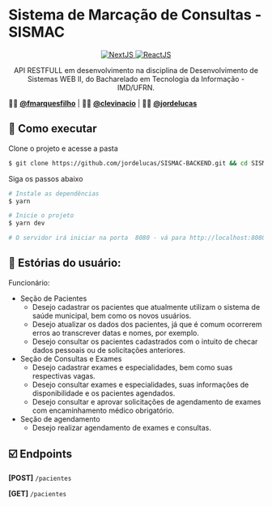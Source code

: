 # Sistema de Marcação de Consultas - SISMAC

<p align="center">
  <a target="_blank" href="https://nodejs.org/en/">
      <img alt="NextJS" src="https://img.shields.io/static/v1?color=green&label=Node&message=JS&?style=for-the-badge&logo=Node.js">
  </a>
  <a target="_blank" href="https://www.typescriptlang.org">
    <img alt="ReactJS" src="https://img.shields.io/static/v1?color=blue&label=Typescript&message=JS&?style=for-the-badge&logo=Typescript"> 
  </a>
  </a>
</p>

<p align="center">
API RESTFULL em desenvolvimento na disciplina de Desenvolvimento de Sistemas WEB II, do Bacharelado em Tecnologia da Informação - IMD/UFRN.
</p>


:man_teacher: [**@fmarquesfilho**](https://github.com/fmarquesfilho) | :man_technologist: [**@clevinacio**](https://github.com/clevinacio) | :man_technologist: [**@jordelucas**](https://github.com/jordelucas)

## :rocket: Como executar

Clone o projeto e acesse a pasta

```bash
$ git clone https://github.com/jordelucas/SISMAC-BACKEND.git && cd SISMAC-BACKEND
```

Siga os passos abaixo
```bash
# Instale as dependências
$ yarn

# Inicie o projeto
$ yarn dev

# O servidor irá iniciar na porta  8080 - vá para http://localhost:8080
```

## :book: Estórias do usuário: 

Funcionário:

* Seção de Pacientes
  * Desejo cadastrar os pacientes que atualmente utilizam o sistema de saúde municipal, bem como os novos usuários.
  * Desejo atualizar os dados dos pacientes, já que é comum ocorrerem erros ao transcrever datas e nomes, por exemplo.
  * Desejo consultar os pacientes cadastrados com o intuito de checar dados pessoais ou de solicitações anteriores.
* Seção de Consultas e Exames
  * Desejo cadastrar exames e especialidades, bem como suas respectivas vagas.
  * Desejo consultar exames e especialidades, suas informações de disponibilidade e os pacientes agendados.
  * Desejo consultar e aprovar solicitações de agendamento de exames com encaminhamento médico obrigatório.
* Seção de agendamento
  * Desejo realizar agendamento de exames e consultas.

## :ballot_box_with_check: Endpoints ##

**[POST]**    `/pacientes`

**[GET]**     `/pacientes` 

